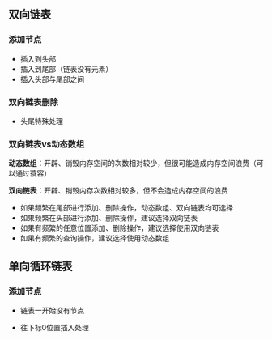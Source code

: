 ## 双向链表

### 添加节点

- 插入到头部
- 插入到尾部（链表没有元素）
- 插入头部与尾部之间

### 双向链表删除

- 头尾特殊处理

### 双向链表vs动态数组

**动态数组**：开辟、销毁内存空间的次数相对较少，但很可能造成内存空间浪费（可以通过蓑容）

**双向链表**：开辟、销毁内存次数相对较多，但不会造成内存空间的浪费

- 如果频繁在尾部进行添加、删除操作，动态数组、双向链表均可选择
- 如果频繁在头部进行添加、删除操作，建议选择双向链表
- 如果有频繁的任意位置添加、删除操作，建议选择使用双向链表
- 如果有频繁的查询操作，建议选择使用动态数组

## 单向循环链表

### 添加节点

- 链表一开始没有节点

- 往下标0位置插入处理